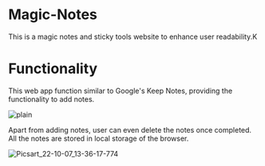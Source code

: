 # Magic-Notes

This is a magic notes and sticky tools website to enhance user readability.K




# Functionality

This web app function similar to Google's Keep Notes, providing the functionality to add notes.



![plain](https://user-images.githubusercontent.com/74847740/194505971-ecd09489-e966-42b7-bff9-2f559d5dfe44.png)





Apart from adding notes, user can even delete the notes once completed. All the notes are stored in local storage of the browser.

![Picsart_22-10-07_13-36-17-774](https://user-images.githubusercontent.com/74847740/194506263-74439d6c-b939-45af-803b-09a65e35349d.png)



